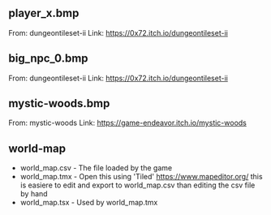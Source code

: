 ## player_x.bmp 

From: dungeontileset-ii
Link: https://0x72.itch.io/dungeontileset-ii

## big_npc_0.bmp 

From: dungeontileset-ii
Link: https://0x72.itch.io/dungeontileset-ii

## mystic-woods.bmp

From: mystic-woods
Link: https://game-endeavor.itch.io/mystic-woods

## world-map

- world_map.csv - The file loaded by the game
- world_map.tmx - Open this using 'Tiled' https://www.mapeditor.org/ this is easiere to edit and export to world_map.csv than editing the csv file by hand
- world_map.tsx - Used by world_map.tmx 

